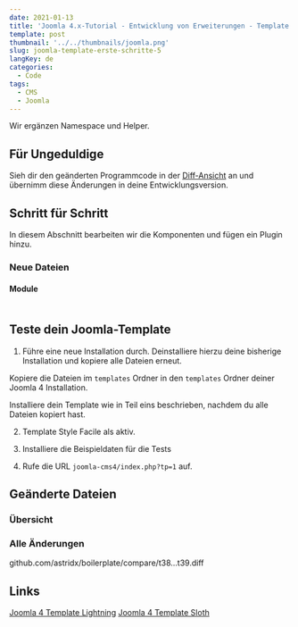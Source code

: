 ```yaml
---
date: 2021-01-13
title: 'Joomla 4.x-Tutorial - Entwicklung von Erweiterungen - Template - Erste Schritte'
template: post
thumbnail: '../../thumbnails/joomla.png'
slug: joomla-template-erste-schritte-5
langKey: de
categories:
  - Code
tags:
  - CMS
  - Joomla
---
```


Wir ergänzen Namespace und Helper.

## Für Ungeduldige

Sieh dir den geänderten Programmcode in der [Diff-Ansicht](https://github.com/astridx/boilerplate/compare/t38...t39) an und übernimm diese Änderungen in deine Entwicklungsversion.

## Schritt für Schritt

In diesem Abschnitt bearbeiten wir die Komponenten und fügen ein Plugin hinzu.

### Neue Dateien

#### Module

##### []()

```php

```

## Teste dein Joomla-Template

1. Führe eine neue Installation durch. Deinstalliere hierzu deine bisherige Installation und kopiere alle Dateien erneut.

Kopiere die Dateien im `templates` Ordner in den `templates` Ordner deiner Joomla 4 Installation.

Installiere dein Template wie in Teil eins beschrieben, nachdem du alle Dateien kopiert hast.

2. Template Style Facile als aktiv.

3. Installiere die Beispieldaten für die Tests

4. Rufe die URL `joomla-cms4/index.php?tp=1` auf.

## Geänderte Dateien

### Übersicht

### Alle Änderungen

github.com/astridx/boilerplate/compare/t38...t39.diff

## Links

[Joomla 4 Template Lightning](https://github.com/C-Lodder/lightning)
[Joomla 4 Template Sloth](https://github.com/dgrammatiko/sloth-pkg)
